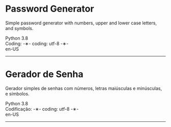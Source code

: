 # Password Generator

Simple password generator with numbers, upper and lower case letters, and symbols.

Python 3.8 </br>
Coding: -&lowast;- coding: utf-8 -&lowast;- </br>
en-US </br>

-------------------------

# Gerador de Senha

Gerador simples de senhas com números, letras maiúsculas e minúsculas, e símbolos.

Python 3.8 </br>
Codificação: -&lowast;- coding: utf-8 -&lowast;- </br>
en-US </br>

-------------------------
